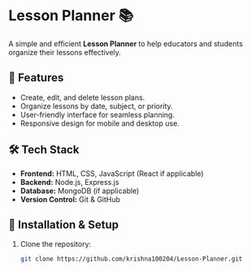 # Lesson Planner 📚

A simple and efficient **Lesson Planner** to help educators and students organize their lessons effectively.

## 🚀 Features
- Create, edit, and delete lesson plans.
- Organize lessons by date, subject, or priority.
- User-friendly interface for seamless planning.
- Responsive design for mobile and desktop use.

## 🛠️ Tech Stack
- **Frontend:** HTML, CSS, JavaScript (React if applicable)
- **Backend:** Node.js, Express.js
- **Database:** MongoDB (if applicable)
- **Version Control:** Git & GitHub

## 📂 Installation & Setup
1. Clone the repository:
   ```sh
   git clone https://github.com/krishna100204/Lesson-Planner.git
